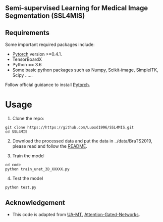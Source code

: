 ## Semi-supervised Learning for Medical Image Segmentation (**SSL4MIS**)

## Requirements
Some important required packages include:
* [Pytorch][torch_link] version >=0.4.1.
* TensorBoardX
* Python == 3.6 
* Some basic python packages such as Numpy, Scikit-image, SimpleITK, Scipy ......

Follow official guidance to install [Pytorch][torch_link].

[torch_link]:https://pytorch.org/

# Usage

1. Clone the repo:
```
git clone https://https://github.com/Luoxd1996/SSL4MIS.git 
cd SSL4MIS
```
2. Download the processed data and put the data in ../data/BraTS2019, please read and follow the [README](https://github.com/Luoxd1996/SSL4MIS/tree/master/data/BraTS2019).

3. Train the model
```
cd code
python train_unet_3D_XXXXX.py
```

4. Test the model
```
python test.py
```

## Acknowledgement
* This code is adapted from [UA-MT](https://github.com/yulequan/UA-MT), [Attention-Gated-Networks](https://github.com/ozan-oktay/Attention-Gated-Networks). 
